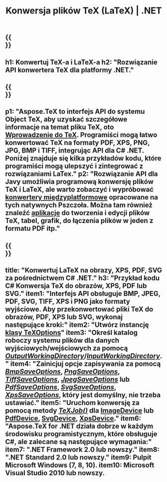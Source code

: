 ﻿---
translation: true
template: /_templates/_conversion-net.md
title: Konwersja plików TeX (LaTeX) | .NET
url: /net/conversion/
description: Funkcjonalność konwersji TeX i LaTeX. Konwertuj pliki TeX / LaTeX na PDF, SVG, XPS i formaty obrazów, w tym PNG, JPEG, TIFF i BMP za pomocą tego rozwiązania API .NET.
keywords: konwersja tex api c#, konwerter tex c# integracja
family: tex
platformtag: net
feature: conversion
---

{{<section banner>}}
---
h1: Konwertuj TeX-a i LaTeX-a
h2: "Rozwiązanie API konwertera TeX dla platformy .NET."
---

{{<section overview>}}
---
p1: "Aspose.TeX to interfejs API do systemu Object TeX, aby uzyskać szczegółowe informacje na temat pliku TeX, oto [Wprowadzenie do TeX](https://docs.aspose.com/tex/cpp/what-is-tex/). Programiści mogą łatwo konwertować TeX na formaty PDF, XPS, PNG, JPG, BMP i TIFF, integrując API dla C# .NET. Poniżej znajduje się kilka przykładów kodu, które programiści mogą ulepszyć i zintegrować z rozwiązaniami LaTex."
p2: "Rozwiązanie API dla Javy umożliwia programową konwersję plików TeX i LaTeX, ale warto zobaczyć i wypróbować [konwertery międzyplatformowe](https://products.aspose.app/tex/conversion) opracowane na tych natywnych Pszczoła. Można tam również znaleźć [aplikacje](https://products.aspose.app/tex/applications) do tworzenia i edycji plików TeX, tabel, grafik, do łączenia plików w jeden z formatu PDF itp."
---

{{<section feature1>}}
---
title: "Konwertuj LaTeX na obrazy, XPS, PDF, SVG za pośrednictwem C# .NET."
h3: "Przykład kodu C# Konwersja TeX do obrazów, XPS, PDF lub SVG."
item1: "Interfejs API obsługuje BMP, JPEG, PDF, SVG, TIFF, XPS i PNG jako formaty wyjściowe. Aby przekonwertować pliki TeX do obrazów, PDF, XPS lub SVG, wykonaj następujące kroki:"
item2: "Utwórz instancję [klasy TeXOptions](https://reference.aspose.com/tex/net/aspose.tex/texoptions/)"
item3: "Określ katalog roboczy systemu plików dla danych wyjściowych/wejściowych za pomocą [*OutputWorkingDirectory*](https://reference.aspose.com/tex/net/aspose.tex/texoptions/outputworkingdirectory/)/[*InputWorkingDirectory*](https://reference.aspose.com/tex/net/aspose.tex/texoptions/inputworkingdirectory/)."
item4: "Zainicjuj opcje zapisywania za pomocą [*BmpSaveOptions*](https://reference.aspose.com/tex/net/aspose.tex.presentation.image/bmpsaveoptions/), [*PngSaveOptions*](https://reference.aspose.com/tex/net/aspose.tex.presentation.image/pngsaveoptions/), [*TiffSaveOptions*](https://reference.aspose.com/tex/net/aspose.tex.presentation.image/tiffsaveoptions/), [*JpegSaveOptions*](https://reference.aspose.com/tex/net/aspose.tex.presentation.image/jpegsaveoptions/) lub [*PdfSaveOptions*](https://reference.aspose.com/tex/net/aspose.tex.presentation.pdf/pdfsaveoptions/), [*SvgSaveOptions*](https://reference.aspose.com/tex/net/aspose.tex.presentation.svg/svgsaveoptions/), [*XpsSaveOptions*](https://reference.aspose.com/tex/net/aspose.tex.presentation.xps/xpssaveoptions/), który jest domyślny, nie trzeba ustawiać."
item5: "Uruchom konwersję za pomocą metody [*TeXJob()*](https://reference.aspose.com/tex/net/aspose.tex/texjob/) dla [ImageDevice](https://reference.aspose.com/tex/net/aspose.tex.presentation.image/imagedevice/) lub [PdfDevice](https://reference.aspose.com/tex/net/aspose.tex.presentation.pdf/pdfdevice/), [SvgDevice](https://reference.aspose.com/tex/net/aspose.tex.presentation.svg/svgdevice/), [XpsDevice](https://reference.aspose.com/tex/net/aspose.tex.presentation.xps/xpsdevice/)."
item6: "Aspose.TeX for .NET działa dobrze w każdym środowisku programistycznym, które obsługuje C#, ale zalecane są następujące wymagania:"
item7: ".NET Framework 2.0 lub nowszy."
item8: ".NET Standard 2.0 lub nowszy."
item9: Pulpit Microsoft Windows (7, 8, 10).
item10: Microsoft Visual Studio 2010 lub nowszy.
---
